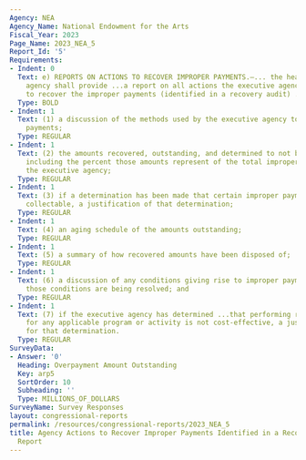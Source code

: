 ```yaml
---
Agency: NEA
Agency_Name: National Endowment for the Arts
Fiscal_Year: 2023
Page_Name: 2023_NEA_5
Report_Id: '5'
Requirements:
- Indent: 0
  Text: e) REPORTS ON ACTIONS TO RECOVER IMPROPER PAYMENTS.—... the head of the executive
    agency shall provide ...a report on all actions the executive agency is taking
    to recover the improper payments (identified in a recovery audit) ..including—
  Type: BOLD
- Indent: 1
  Text: (1) a discussion of the methods used by the executive agency to recover improper
    payments;
  Type: REGULAR
- Indent: 1
  Text: (2) the amounts recovered, outstanding, and determined to not be collectable,
    including the percent those amounts represent of the total improper payments of
    the executive agency;
  Type: REGULAR
- Indent: 1
  Text: (3) if a determination has been made that certain improper payments are not
    collectable, a justification of that determination;
  Type: REGULAR
- Indent: 1
  Text: (4) an aging schedule of the amounts outstanding;
  Type: REGULAR
- Indent: 1
  Text: (5) a summary of how recovered amounts have been disposed of;
  Type: REGULAR
- Indent: 1
  Text: (6) a discussion of any conditions giving rise to improper payments and how
    those conditions are being resolved; and
  Type: REGULAR
- Indent: 1
  Text: (7) if the executive agency has determined ...that performing recovery audits
    for any applicable program or activity is not cost-effective, a justification
    for that determination.
  Type: REGULAR
SurveyData:
- Answer: '0'
  Heading: Overpayment Amount Outstanding
  Key: arp5
  SortOrder: 10
  Subheading: ''
  Type: MILLIONS_OF_DOLLARS
SurveyName: Survey Responses
layout: congressional-reports
permalink: /resources/congressional-reports/2023_NEA_5
title: Agency Actions to Recover Improper Payments Identified in a Recovery Audit
  Report
---
```

